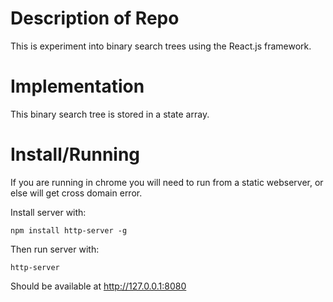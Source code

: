 # Description of Repo

This is experiment into binary search trees using the React.js framework.


# Implementation

This binary search tree is stored in a state array.


# Install/Running

If you are running in chrome you will need to run from a static webserver, or else will get cross domain error.


Install server with:

    npm install http-server -g


Then run server with:

    http-server


Should be available at  http://127.0.0.1:8080

